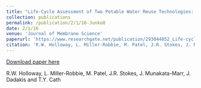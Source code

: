 ```yaml
---
title: "Life-Cycle Assessment of Two Potable Water Reuse Technologies: MF/RO/UV-AOP Treatment and Hybrid Osmotic Membrane Bioreactors"
collection: publications
permalink: /publication/2/1/16-Junko8
date: 2/1/16
venue: 'Journal of Membrane Science'
paperurl: 'https://www.researchgate.net/publication/293044852_Life-cycle_assessment_of_two_potable_water_reuse_technologies_MFROUV-AOP_treatment_and_hybrid_osmotic_membrane_bioreactors'
citation: 'R.W. Holloway, L. Miller-Robbie, M. Patel, J.R. Stokes, J. Munakata-Marr, J. Dadakis and T.Y. Cath'
---
```


<a href='https://www.researchgate.net/publication/293044852_Life-cycle_assessment_of_two_potable_water_reuse_technologies_MFROUV-AOP_treatment_and_hybrid_osmotic_membrane_bioreactors'>Download paper here</a>

 R.W. Holloway, L. Miller-Robbie, M. Patel, J.R. Stokes, J. Munakata-Marr, J. Dadakis and T.Y. Cath